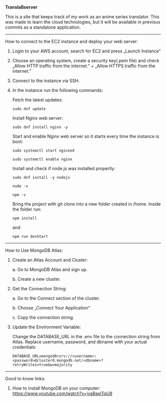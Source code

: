 **TranslaBserver**

This is a site that keeps track of my work as an anime series translator. This was made to learn the cloud technologies, but it will be available in previous commits as a standalone application.

---

How to connect to the EC2 instance and deploy your web server:

1. Login to your AWS account, search for EC2 and press „Launch Instance”
2. Choose an operating system, create a security key(.pem file) and check „Allow HTTP traffic from the internet.” + „Allow HTTPS traffic from the internet.”
3. Connect to the instance via SSH.
4. In the instance run the following commands:

   Fetch the latest updates:

   `sudo dnf update`

   Install Nginx web server:

   `sudo dnf install nginx -y`

   Start and enable Nginx web server so it starts every time the instance is boot:

   `sudo systemctl start nginxed`

   `sudo systemctl enable nginx`

   Install and check if node.js was installed properlly:

   `sudo dnf install -y nodejs`

   `node -v`

   `npm -v`

   Bring the project with git clone into a new folder created in /home. Inside the folder run:

   `npm install`

   and

   `npm run devStart`

---

How to Use MongoDB Atlas:

1. Create an Atlas Account and Cluster:

   a. Go to MongoDB Atlas and sign up.

   b. Create a new cluster.

2. Get the Connection String:

   a. Go to the Connect section of the cluster.

   b. Choose „Connect Your Application”

   c. Copy the connection string.

3. Update the Environment Variable:

   Change the DATABASE_URL in the .env file to the connection string from Atlas. Replace username, password, and dbname with your actual credentials:

   `DATABASE_URL=mongodb+srv://<username>:<password>@cluster0.mongodb.net/<dbname>?retryWrites=true&w=majority`

---

Good to know links:

1. How to install MongoDB on your computer:
   https://www.youtube.com/watch?v=jvaBaxlTqU8
